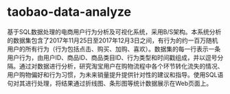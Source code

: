 # taobao-data-analyze
基于SQL数据处理的电商用户行为分析及可视化系统，采用B/S架构。本系统分析的数据集包含了2017年11月25日至2017年12月3日之间，有行为的约一百万随机用户的所有行为（行为包括点击、购买、加购、喜欢）。数据集的每一行表示一条用户行为，由用户ID、商品ID、商品类目ID、行为类型和时间戳组成，并以逗号分隔。通过对数据进行分析，研究淘宝用户在购物流程中各个环节转化流失的情况、用户购物偏好和行为习惯，为未来销量提升提供针对性的建议和指导。使用SQL语句对其进行处理，将结果通过折线图、条形图等统计数据展示在Web页面上。
